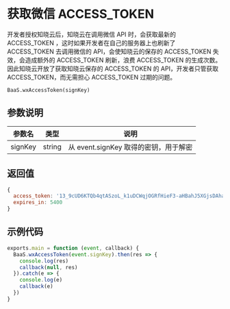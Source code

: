 # 获取微信 ACCESS_TOKEN

开发者授权知晓云后，知晓云在调用微信 API 时，会获取最新的 ACCESS_TOKEN ，这时如果开发者在自己的服务器上也刷新了 ACCESS_TOKEN 去调用微信的 API，会使知晓云的保存的 ACCESS_TOKEN 失效，会造成额外的 ACCESS_TOKEN 刷新，浪费 ACCESS_TOKEN 的生成次数。
因此知晓云开放了获取知晓云保存的 ACCESS_TOKEN 的 API，开发者只管获取 ACCESS_TOKEN，而无需担心 ACCESS_TOKEN 过期的问题。

`BaaS.wxAccessToken(signKey)`

## 参数说明

| 参数名   | 类型   | 说明     |
|----------|--------|----------|
| signKey | string | 从 event.signKey 取得的密钥，用于解密 |

## 返回值

```javascript
{
  access_token: '13_9cUD6KTQb4qtASzoL_k1uDCWqjOGRfHieF3-aHBahJ5XGjsDAhaoQLf8DWk1lpfm3J76F0LI3E820dMSAkWwnzlq264qxca8M5xBXU7y4e1Ka5IrUMu8zzvei9BFzE4QmXL1yVxwmsp45VhtXTOfABATPK',
  expires_in: 5400
}
```

## 示例代码
```javascript
exports.main = function (event, callback) {
  BaaS.wxAccessToken(event.signKey).then(res => {
    console.log(res)
    callback(null, res)
  }).catch(e => {
    console.log(e)
    callback(e)
  })
}
```
